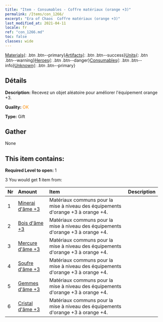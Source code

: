 ```yaml
---
title: "Item - Consumables - Coffre matériaux (orange +3)"
permalink: /Items/con_1266/
excerpt: "Era of Chaos  Coffre matériaux (orange +3)"
last_modified_at: 2021-04-11
locale: fr
ref: "con_1266.md"
toc: false
classes: wide
---
```

 [Materials](/fr/Items/){: .btn .btn--primary}[Artifacts](/fr/Items/Artifacts/){: .btn .btn--success}[Units](/fr/Items/Units/){: .btn .btn--warning}[Heroes](/fr/Items/Heroes/){: .btn .btn--danger}[Consumables](/fr/Items/Consumables/){: .btn .btn--info}[Unknown](/fr/Items/Unknown/){: .btn .btn--primary}

## Détails
 **Description:** Recevez un objet aléatoire pour améliorer l'équipement orange +3.

 **Quality:** <span style="color: #FF8C00">OK</span>

 **Type:** Gift

## Gather

  None

## This item contains:

 **Required Level to open:** 1

 3 You would get **1** item  from:

  | Nr | Amount |     Item    | Description |
  |:---|:-------|:------------|:-----------:|
  | 1 | [Minerai d'âme +3](/fr/Items/mat_82/) | Matériaux communs pour la mise à niveau des équipements d'orange +3 à orange +4. | 
  | 2 | [Bois d'âme +3](/fr/Items/mat_83/) | Matériaux communs pour la mise à niveau des équipements d'orange +3 à orange +4. | 
  | 3 | [Mercure d'âme +3](/fr/Items/mat_84/) | Matériaux communs pour la mise à niveau des équipements d'orange +3 à orange +4. | 
  | 4 | [Soufre d'âme +3](/fr/Items/mat_85/) | Matériaux communs pour la mise à niveau des équipements d'orange +3 à orange +4. | 
  | 5 | [Gemmes d'âme +3](/fr/Items/mat_86/) | Matériaux communs pour la mise à niveau des équipements d'orange +3 à orange +4. | 
  | 6 | [Cristal d'âme +3](/fr/Items/mat_87/) | Matériaux communs pour la mise à niveau des équipements d'orange +3 à orange +4. | 
